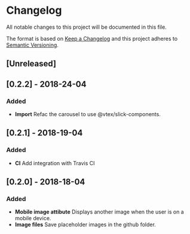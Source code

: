 # Changelog

All notable changes to this project will be documented in this file.

The format is based on [Keep a Changelog](http://keepachangelog.com/en/1.0.0/)
and this project adheres to [Semantic Versioning](http://semver.org/spec/v2.0.0.html).

## [Unreleased]

## [0.2.2] - 2018-24-04

### Added

* **Import** Refac the carousel to use @vtex/slick-components.

## [0.2.1] - 2018-19-04

### Added

* **CI** Add integration with Travis CI

## [0.2.0] - 2018-18-04

### Added

* **Mobile image attibute** Displays another image when the user is on a mobile device.
* **Image files** Save placeholder images in the github folder.
